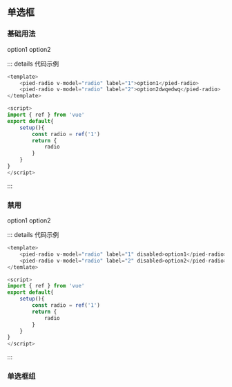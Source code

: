 ## 单选框

### 基础用法

<div class="margin">
    <pied-radio v-model="radio" label="1">option1</pied-radio>
    <pied-radio v-model="radio" label="2">option2</pied-radio>
</div>

::: details 代码示例
```js
<template>
    <pied-radio v-model="radio" label="1">option1</pied-radio>
    <pied-radio v-model="radio" label="2">option2dwqedwq</pied-radio>
</template>

<script>
import { ref } from 'vue'
export default{
    setup(){
        const radio = ref('1')
        return {
            radio
        }
    }
}
</script>
```
:::

### 禁用

<div class="margin">
    <pied-radio v-model="radio" label="1" disabled>option1</pied-radio>
    <pied-radio v-model="radio" label="2" disabled>option2</pied-radio>
</div>

::: details 代码示例
```js
<template>
    <pied-radio v-model="radio" label="1" disabled>option1</pied-radio>
    <pied-radio v-model="radio" label="2" disabled>option2</pied-radio>
</temlate>

<script>
import { ref } from 'vue'
export default{
    setup(){
        const radio = ref('1')
        return {
            radio
        }
    }
}
</script>
```
:::

### 单选框组


<script>
import { ref } from 'vue'
export default{
    setup(){
        const radio = ref('1')
        return {
            radio
        }
    }
}
</script>

<style>
.margin{
    margin-bottom:10px;
}
.pied-radio{
    margin-right:20px;
}
</style>